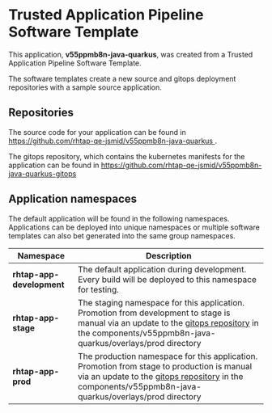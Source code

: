 # Trusted Application Pipeline Software Template

This application, **v55ppmb8n-java-quarkus**, was created from a Trusted Application Pipeline Software Template.

The software templates create a new source and gitops deployment repositories with a sample source application. 

## Repositories

The source code for your application can be found in [https://github.com/rhtap-qe-jsmid/v55ppmb8n-java-quarkus ](https://github.com/rhtap-qe-jsmid/v55ppmb8n-java-quarkus ).
 
The gitops repository, which contains the kubernetes manifests for the application can be found in 
[https://github.com/rhtap-qe-jsmid/v55ppmb8n-java-quarkus-gitops ](https://github.com/rhtap-qe-jsmid/v55ppmb8n-java-quarkus-gitops ) 

## Application namespaces 

The default application will be found in the following namespaces. Applications can be deployed into unique namespaces or multiple software templates can also bet generated into the same group namespaces.  

|  Namespace   |  Description   |  
| -------- | -------- |   
| **rhtap-app-development** | The default application during development. Every build will be deployed to this namespace for testing. | 
| **rhtap-app-stage** | The staging namespace for this application. Promotion from development to stage is manual via an update to the [gitops repository](https://github.com/rhtap-qe-jsmid/v55ppmb8n-java-quarkus-gitops ) in the components/v55ppmb8n-java-quarkus/overlays/prod directory |  
| **rhtap-app-prod** | The production namespace for this application. Promotion from stage to production is manual via an update to the [gitops repository](https://github.com/rhtap-qe-jsmid/v55ppmb8n-java-quarkus-gitops ) in the components/v55ppmb8n-java-quarkus/overlays/prod directory | 